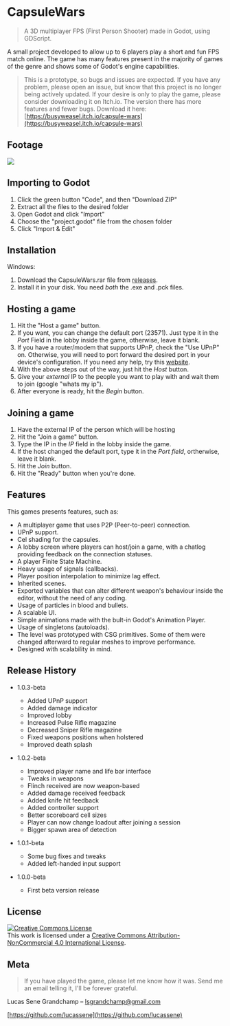 # CapsuleWars
> A 3D multiplayer FPS (First Person Shooter) made in Godot, using GDScript.

A small project developed to allow up to 6 players play a short and fun FPS match online. The game has many features present in the majority of games of the genre and shows some of Godot's engine capabilities.

> This is a prototype, so bugs and issues are expected. If you have any problem, please open an issue, but know that this project is no longer being actively updated.
> If your desire is only to play the game, please consider downloading it on Itch.io. The version there has more features and fewer bugs.
> Download it here: [https://busyweasel.itch.io/capsule-wars](https://busyweasel.itch.io/capsule-wars)

## Footage
[![](https://img.youtube.com/vi/ne4kvwK5yFY/0.jpg)](https://youtu.be/ne4kvwK5yFY)

## Importing to Godot

1. Click the green button "Code", and then "Download ZIP"
2. Extract all the files to the desired folder
3. Open Godot and click "Import"
4. Choose the "project.godot" file from the chosen folder
5. Click "Import & Edit"

## Installation

Windows:

1. Download the CapsuleWars.rar file from [releases](https://github.com/lucassene/CapsuleWars/releases).
2. Install it in your disk. You need *both* the .exe and .pck files.

## Hosting a game

1. Hit the "Host a game" button.
2. If you want, you can change the default port (23571). Just type it in the *Port* Field in the lobby inside the game, otherwise, leave it blank.
3. If you have a router/modem that supports UPnP, check the "Use UPnP" on. Otherwise, you will need to port forward the desired port in your device's configuration. If you need any help, try this [website](https://www.noip.com/support/knowledgebase/general-port-forwarding-guide/).
4. With the above steps out of the way, just hit the *Host* button.
5. Give your *external* IP to the people you want to play with and wait them to join (google "whats my ip").
6. After everyone is ready, hit the *Begin* button.

## Joining a game

1. Have the external IP of the person which will be hosting
2. Hit the "Join a game" button.
3. Type the IP in the *IP* field in the lobby inside the game.
4. If the host changed the default port, type it in the *Port field*, ortherwise, leave it blank.
5. Hit the *Join* button.
6. Hit the "Ready" button when you're done.

## Features

This games presents features, such as:
- A multiplayer game that uses P2P (Peer-to-peer) connection.
- UPnP support.
- Cel shading for the capsules.
- A lobby screen where players can host/join a game, with a chatlog providing feedback on the connection statuses.
- A player Finite State Machine.
- Heavy usage of signals (callbacks).
- Player position interpolation to minimize lag effect.
- Inherited scenes.
- Exported variables that can alter different weapon's behaviour inside the editor, without the need of any coding.
- Usage of particles in blood and bullets.
- A scalable UI.
- Simple animations made with the bult-in Godot's Animation Player.
- Usage of singletons (autoloads).
- The level was prototyped with CSG primitives. Some of them were changed afterward to regular meshes to improve performance.
- Designed with scalability in mind.


## Release History
* 1.0.3-beta
    * Added UPnP support
    * Added damage indicator
    * Improved lobby
    * Increased Pulse Rifle magazine
    * Decreased Sniper Rifle magazine
    * Fixed weapons positions when holstered
    * Improved death splash

* 1.0.2-beta
    * Improved player name and life bar interface
    * Tweaks in weapons
    * Flinch received are now weapon-based
    * Added damage received feedback
    * Added knife hit feedback
    * Added controller support
    * Better scoreboard cell sizes
    * Player can now change loadout after joining a session
    * Bigger spawn area of detection

* 1.0.1-beta
    * Some bug fixes and tweaks
    * Added left-handed input support

* 1.0.0-beta
    * First beta version release

## License
<a rel="license" href="http://creativecommons.org/licenses/by-nc/4.0/"><img alt="Creative Commons License" style="border-width:0" src="https://i.creativecommons.org/l/by-nc/4.0/88x31.png" /></a><br />This work is licensed under a <a rel="license" href="http://creativecommons.org/licenses/by-nc/4.0/">Creative Commons Attribution-NonCommercial 4.0 International License</a>.

## Meta

> If you have played the game, please let me know how it was. Send me an email telling it, I'll be forever grateful.

Lucas Sene Grandchamp – lsgrandchamp@gmail.com

[https://github.com/lucassene](https://github.com/lucassene)
